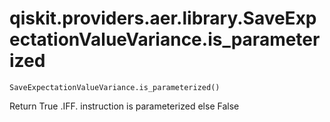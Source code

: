 # qiskit.providers.aer.library.SaveExpectationValueVariance.is\_parameterized

`SaveExpectationValueVariance.is_parameterized()`

Return True .IFF. instruction is parameterized else False
